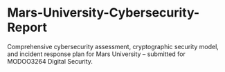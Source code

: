 # Mars-University-Cybersecurity-Report
Comprehensive cybersecurity assessment, cryptographic security model, and incident response plan for Mars University – submitted for MODOO3264 Digital Security.
